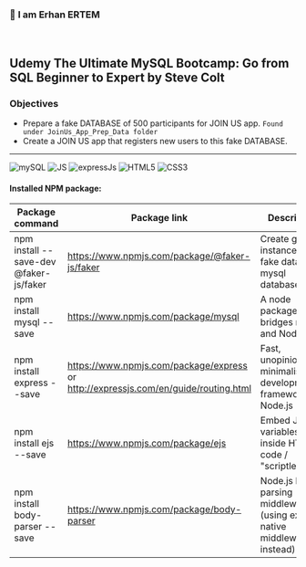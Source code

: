 ### 👋 **I am Erhan ERTEM**

&emsp;

## Udemy The Ultimate MySQL Bootcamp: Go from SQL Beginner to Expert by Steve Colt

### **Objectives**

- Prepare a fake DATABASE of 500 participants for JOIN US app. `Found under JoinUs_App_Prep_Data folder`
- Create a JOIN US app that registers new users to this fake DATABASE.

---

![mySQL](https://img.shields.io/badge/MySQL-005C84?style=for-the-badge&logo=mysql&logoColor=white) ![JS](https://img.shields.io/badge/JavaScript-323330?style=for-the-badge&logo=javascript&logoColor=F7DF1E) ![expressJs](https://img.shields.io/badge/Express.js-000000?style=for-the-badge&logo=express&logoColor=white) ![HTML5](https://img.shields.io/badge/HTML5-E34F26?style=for-the-badge&logo=html5&logoColor=white) ![CSS3](https://img.shields.io/badge/CSS3-1572B6?style=for-the-badge&logo=css3&logoColor=white)

#### Installed NPM package:

| Package command                        | Package link                                                                        | Description                                                               |
| -------------------------------------- | ----------------------------------------------------------------------------------- | ------------------------------------------------------------------------- |
| npm install --save-dev @faker-js/faker | https://www.npmjs.com/package/@faker-js/faker                                       | Create gizillion instance of fake data for a mysql database               |
| npm install mysql --save               | https://www.npmjs.com/package/mysql                                                 | A node package that bridges mySQL and NodeJS                              |
| npm install express --save             | https://www.npmjs.com/package/express or http://expressjs.com/en/guide/routing.html | Fast, unopinionated, minimalist web developmenent framework for Node.js   |
| npm install ejs --save                 | https://www.npmjs.com/package/ejs                                                   | Embed JS variables inside HTML code / "scriptlets"                        |
| npm install body-parser --save         | https://www.npmjs.com/package/body-parser                                           | Node.js body parsing middleware (using express native middleware instead) |

&emsp;
